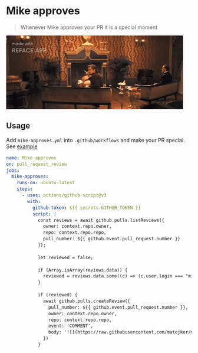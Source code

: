 # Mike approves
> Whenever Mike approves your PR it is a special moment

![](mike-approves.gif)

## Usage
Add `mike-approves.yml` into `.github/workflows` and make your PR special. See [example](https://github.com/matejker/mike-approves/pull/11)
```yaml
name: Mike approves
on: pull_request_review
jobs:
  mike-approves:
    runs-on: ubuntu-latest
    steps:
      - uses: actions/github-script@v3
        with:
          github-token: ${{ secrets.GITHUB_TOKEN }}
          script: |
            const reviews = await github.pulls.listReviews({
              owner: context.repo.owner,
              repo: context.repo.repo,
              pull_number: ${{ github.event.pull_request.number }}
            });

            let reviewed = false;

            if (Array.isArray(reviews.data)) {
              reviewed = reviews.data.some((c) => (c.user.login === "migstopheles" && c.state === "APPROVED"));
            }

            if (reviewed) {
              await github.pulls.createReview({
                pull_number: ${{ github.event.pull_request.number }},
                owner: context.repo.owner,
                repo: context.repo.repo,
                event: 'COMMENT',
                body: '![](https://raw.githubusercontent.com/matejker/mike-approves/master/mike-approves.gif)'
              })
            }
```